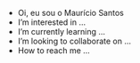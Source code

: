 - Oi, eu sou o Maurício Santos
- I’m interested in ...
- I’m currently learning ...
- I’m looking to collaborate on ...
- How to reach me ...

<!---
Msantos31/Msantos31 is a ✨ special ✨ repository because its `README.md` (this file) appears on your GitHub profile.
You can click the Preview link to take a look at your changes.
--->
